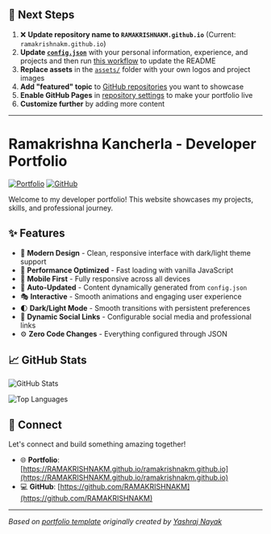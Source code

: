 ## 🚀 Next Steps

1. ❌ **Update repository name to `RAMAKRISHNAKM.github.io`** (Current: `ramakrishnakm.github.io`)
2. **Update [`config.json`](https://github.com/RAMAKRISHNAKM/ramakrishnakm.github.io/blob/main/config.json)** with your personal information, experience, and projects and then run [this workflow](https://github.com/RAMAKRISHNAKM/ramakrishnakm.github.io/actions/workflows/update-readme.yml) to update the README
3. **Replace assets** in the [`assets/`](https://github.com/RAMAKRISHNAKM/ramakrishnakm.github.io/tree/main/assets/) folder with your own logos and project images
4. **Add "featured" topic** to [GitHub repositories](https://github.com/RAMAKRISHNAKM?tab=repositories) you want to showcase
5. **Enable GitHub Pages** in [repository settings](https://github.com/RAMAKRISHNAKM/ramakrishnakm.github.io/settings/pages) to make your portfolio live
6. **Customize further** by adding more content

---

# Ramakrishna Kancherla - Developer Portfolio

<div align="left">
  
[![Portfolio](https://img.shields.io/badge/🌐_Visit_Portfolio-Live-brightgreen?style=for-the-badge)](https://RAMAKRISHNAKM.github.io/ramakrishnakm.github.io)
[![GitHub](https://img.shields.io/badge/GitHub-Profile-181717?style=for-the-badge&logo=github)](https://github.com/RAMAKRISHNAKM)

</div>

Welcome to my developer portfolio! This website showcases my projects, skills, and professional journey.

## ✨ Features

- 🎨 **Modern Design** - Clean, responsive interface with dark/light theme support
- 🚀 **Performance Optimized** - Fast loading with vanilla JavaScript
- 📱 **Mobile First** - Fully responsive across all devices
- 🔄 **Auto-Updated** - Content dynamically generated from `config.json`
- 🎭 **Interactive** - Smooth animations and engaging user experience
- 🌓 **Dark/Light Mode** - Smooth transitions with persistent preferences
- 🔗 **Dynamic Social Links** - Configurable social media and professional links
- ⚙️ **Zero Code Changes** - Everything configured through JSON

## 📈 GitHub Stats

<div align="left">

![GitHub Stats](https://github-readme-stats.vercel.app/api?username=RAMAKRISHNAKM&theme=dark&hide_border=true&include_all_commits=true&count_private=true)

![Top Languages](https://github-readme-stats.vercel.app/api/top-langs/?username=RAMAKRISHNAKM&theme=dark&hide_border=true&include_all_commits=true&count_private=true&layout=compact)

</div>

## 🤝 Connect

Let's connect and build something amazing together!

- 🌐 **Portfolio**: [https://RAMAKRISHNAKM.github.io/ramakrishnakm.github.io](https://RAMAKRISHNAKM.github.io/ramakrishnakm.github.io)
- 💻 **GitHub**: [https://github.com/RAMAKRISHNAKM](https://github.com/RAMAKRISHNAKM)

---

*Based on [portfolio template](https://github.com/yashrajnayak/developer-portfolio) originally created by [Yashraj Nayak](https://github.com/yashrajnayak)*